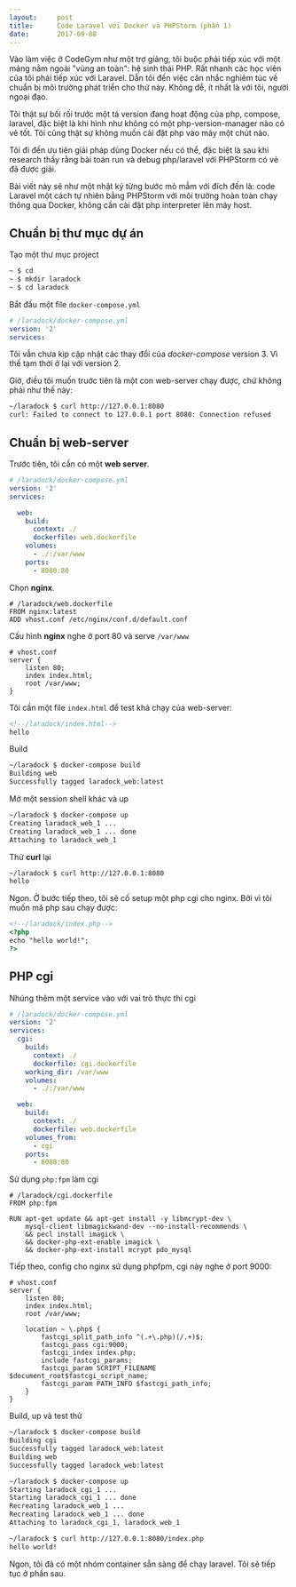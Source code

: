 ```yaml
---
layout:     post
title:      Code Laravel với Docker và PHPStorm (phần 1)
date:       2017-09-08
---
```


Vào làm việc ở CodeGym như một trợ giảng, tôi buộc phải tiếp xúc với một mảng nằm ngoài "vùng 
an toàn": hệ sinh thái PHP. Rất nhanh các học viên của tôi phải tiếp xúc với Laravel. Dẫn tôi đến 
việc cân nhắc nghiêm túc về chuẩn bị môi trường phát triển cho thứ này. Không dễ, ít nhất là với 
tôi, người ngoại đạo.

Tôi thật sự bối rối trước một tá version đang hoạt động của php, compose, laravel,
đặc biệt là khi hình như không có một php-version-manager nào có vẻ tốt. Tôi cũng thật sự không 
muốn cài đặt php vào máy một chút nào.

Tôi đi đến ưu tiên giải pháp dùng Docker nếu có thể, đặc biệt là sau khi research thấy rằng bài toán
run và debug php/laravel với PHPStorm có vẻ đã được giải.

Bài viết này sẽ như một nhật ký từng bước mò mẫm với đích đến là: code Laravel một cách tự nhiên
bằng PHPStorm với môi trường hoàn toàn chạy thông qua Docker, không cần cài đặt php interpreter
lên máy host.

Chuẩn bị thư mục dự án
---

Tạo một thư mục project

```bash
~ $ cd
~ $ mkdir laradock
~ $ cd laradock
```

Bắt đầu một file `docker-compose.yml`

```yaml
# /laradock/docker-compose.yml
version: '2'
services:
```

Tôi vẫn chưa kịp cập nhật các thay đổi của *docker-compose* version 3. Vì thế tạm thời ở lại 
với version 2.

Giờ, điều tôi muốn truớc tiên là một con web-server chạy được, chứ không phải như thế này:

```bash
~/laradock $ curl http://127.0.0.1:8080
curl: Failed to connect to 127.0.0.1 port 8080: Connection refused
```

Chuẩn bị web-server
---

Trước tiên, tôi cần có một **web server**.

```yaml
# /laradock/docker-compose.yml
version: '2'
services:

  web:
    build:
      context: ./
      dockerfile: web.dockerfile
    volumes:
      - ./:/var/www
    ports:
      - 8080:80
```

Chọn **nginx**.

```
# /laradock/web.dockerfile
FROM nginx:latest
ADD vhost.conf /etc/nginx/conf.d/default.conf
```

Cấu hình **nginx** nghe ở port 80 và serve `/var/www`

```text
# vhost.conf
server {
    listen 80;
    index index.html;
    root /var/www;
}
```

Tôi cần một file `index.html` để test khả chạy của web-server:

```html
<!--/laradock/index.html-->
hello
```

Build

```bash
~/laradock $ docker-compose build
Building web
Successfully tagged laradock_web:latest
```

Mở một session shell khác và up

```bash
~/laradock $ docker-compose up
Creating laradock_web_1 ...
Creating laradock_web_1 ... done
Attaching to laradock_web_1
```

Thử **curl** lại

```bash
~/laradock $ curl http://127.0.0.1:8080
hello
```

Ngon. Ở bước tiếp theo, tôi sẽ cố setup một php cgi cho nginx. Bởi vì tôi muốn mã php sau chạy 
được:


```html
<!--/laradock/index.php-->
<?php
echo "hello world!";
?>
```

PHP cgi
---

Nhúng thêm một service vào với vai trò thực thi cgi

```yaml
# /laradock/docker-compose.yml
version: '2'
services:
  cgi:
    build:
      context: ./
      dockerfile: cgi.dockerfile
    working_dir: /var/www
    volumes:
      - ./:/var/www

  web:
    build:
      context: ./
      dockerfile: web.dockerfile
    volumes_from:
      - cgi
    ports:
      - 8080:80
```

Sử dụng `php:fpm` làm cgi

```
# /laradock/cgi.dockerfile
FROM php:fpm

RUN apt-get update && apt-get install -y libmcrypt-dev \
    mysql-client libmagickwand-dev --no-install-recommends \
    && pecl install imagick \
    && docker-php-ext-enable imagick \
    && docker-php-ext-install mcrypt pdo_mysql
```

Tiếp theo, config cho nginx sử dụng phpfpm, cgi này nghe ở port 9000:

```text
# vhost.conf
server {
    listen 80;
    index index.html;
    root /var/www;
    
    location ~ \.php$ {
        fastcgi_split_path_info ^(.+\.php)(/.+)$;
        fastcgi_pass cgi:9000;
        fastcgi_index index.php;
        include fastcgi_params;
        fastcgi_param SCRIPT_FILENAME $document_root$fastcgi_script_name;
        fastcgi_param PATH_INFO $fastcgi_path_info;
    }
}
```

Build, up và test thử

```bash
~/laradock $ docker-compose build
Building cgi
Successfully tagged laradock_web:latest
Building web
Successfully tagged laradock_web:latest

~/laradock $ docker-compose up
Starting laradock_cgi_1 ...
Starting laradock_cgi_1 ... done
Recreating laradock_web_1 ...
Recreating laradock_web_1 ... done
Attaching to laradock_cgi_1, laradock_web_1

~/laradock $ curl http://127.0.0.1:8080/index.php
hello world!
```

Ngon, tôi đã có một nhóm container sẵn sàng để chạy laravel. Tôi sẽ tiếp tục ở phần sau.
